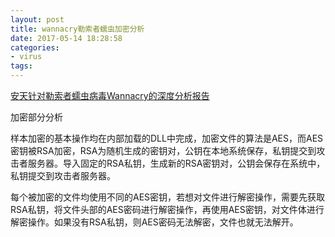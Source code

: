 ```yaml
---
layout: post
title: wannacry勒索者蠕虫加密分析
date: 2017-05-14 18:28:58
categories:
- virus
tags:
---
```


[安天针对勒索者蠕虫病毒Wannacry的深度分析报告](http://www.263fj.com/news/notice/antian-wannacry/)

加密部分分析

样本加密的基本操作均在内部加载的DLL中完成，加密文件的算法是AES，而AES密钥被RSA加密，RSA为随机生成的密钥对，公钥在本地系统保存，私钥提交到攻击者服务器。导入固定的RSA私钥，生成新的RSA密钥对，公钥会保存在系统中，私钥提交到攻击者服务器。

每个被加密的文件均使用不同的AES密钥，若想对文件进行解密操作，需要先获取RSA私钥，将文件头部的AES密码进行解密操作，再使用AES密钥，对文件体进行解密操作。如果没有RSA私钥，则AES密码无法解密，文件也就无法解开。